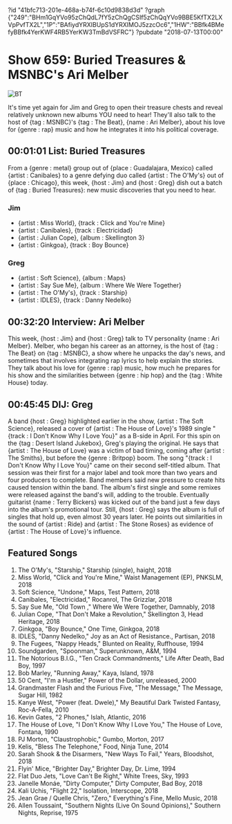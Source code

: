 ?id "41bfc713-201e-468a-b74f-6c10d9838d3d"
?graph {"249":"BHm1GqYVo95zChQdL7fY5zChQgCSIf5zChQqYVo9BBE5KfTX2LXVpPvfTX2L","1P":"BAfiydYRXIBUpS1dYRXIMOJ5zzcOc6","1HW":"BBfk4BMefyBBfk4YerKWF4RB5YerKW3TmBdVSFRC"}
?pubdate "2018-07-13T00:00"
# Show 659: Buried Treasures & MSNBC's Ari Melber

![BT](https://static.soundopinions.org/images/2018/BT_1.jpg)

It's time yet again for Jim and Greg to open their treasure chests and reveal relatively unknown new albums YOU need to hear! They'll also talk to the host of {tag : MSNBC}'s {tag : The Beat}, {name : Ari Melber}, about his love for {genre : rap} music and how he integrates it into his political coverage.



## 00:01:01 List: Buried Treasures

From a {genre : metal} group out of {place : Guadalajara, Mexico} called {artist : Canibales} to a genre defying duo called {artist : The O'My's} out of {place : Chicago}, this week, {host : Jim} and {host : Greg} dish out a batch of {tag : Buried Treasures}: new music discoveries that you need to hear.


### Jim

- {artist : Miss World}, {track : Click and You're Mine}
- {artist : Canibales}, {track : Electricidad}
- {artist : Julian Cope}, {album : Skellington 3}
- {artist : Ginkgoa}, {track : Boy Bounce}


### Greg

- {artist : Soft Science}, {album : Maps}
- {artist : Say Sue Me}, {album : Where We Were Together}
- {artist : The O'My's}, {track : Starship}
- {artist : IDLES}, {track : Danny Nedelko}



## 00:32:20 Interview: Ari Melber



This week, {host : Jim} and {host : Greg} talk to TV personality {name : Ari Melber}. Melber, who began his career as an attorney, is the host of {tag : The Beat} on {tag : MSNBC}, a show where he unpacks the day's news, and sometimes that involves integrating rap lyrics to help explain the stories. They talk about his love for {genre : rap} music, how much he prepares for his show and the similarities between {genre : hip hop} and the {tag : White House} today.



## 00:45:45 DIJ: Greg

A band {host : Greg} highlighted earlier in the show, {artist : The Soft Science}, released a cover of {artist : The House of Love}'s 1989 single "{track : I Don't Know Why I Love You}" as a B-side in April. For this spin on the {tag : Desert Island Jukebox}, Greg's playing the original. He says that {artist : The House of Love} was a victim of bad timing, coming after {artist : The Smiths}, but before the {genre : Britpop} boom. The song "{track : I Don't Know Why I Love You}" came on their second self-titled album. That session was their first for a major label and took more than two years and four producers to complete. Band members said new pressure to create hits caused tension within the band. The album's first single and some remixes were released against the band's will, adding to the trouble. Eventually guitarist {name : Terry Bickers} was kicked out of the band just a few days into the album's promotional tour. Still, {host : Greg} says the album is full of singles that hold up, even almost 30 years later. He points out similarities in the sound of {artist : Ride} and {artist : The Stone Roses} as evidence of {artist : The House of Love}'s influence.



## Featured Songs

1. The O'My's, "Starship," Starship (single), haight, 2018
2. Miss World, "Click and You're Mine," Waist Management (EP), PNKSLM, 2018
3. Soft Science, "Undone," Maps, Test Pattern, 2018
4. Canibales, "Electricidad," Rocanrol, The Grizzlar, 2018
5. Say Sue Me, "Old Town ," Where We Were Together, Damnably, 2018
6. Julian Cope, "That Don't Make a Revolution," Skellington 3, Head Heritage, 2018
7. Ginkgoa, "Boy Bounce," One Time, Ginkgoa, 2018
8. IDLES, "Danny Nedelko," Joy as an Act of Resistance., Partisan, 2018
9. The Fugees, "Nappy Heads," Blunted on Reality, Ruffhouse, 1994
10. Soundgarden, "Spoonman," Superunknown, A&M, 1994
11. The Notorious B.I.G., "Ten Crack Commandments," Life After Death, Bad Boy, 1997
12. Bob Marley, "Running Away," Kaya, Island, 1978
13. 50 Cent, "I'm a Hustler," Power of the Dollar, unreleased, 2000
14. Grandmaster Flash and the Furious Five, "The Message," The Message, Sugar Hill, 1982
15. Kanye West, "Power (feat. Dwele)," My Beautiful Dark Twisted Fantasy, Roc-A-Fella, 2010
16. Kevin Gates, "2 Phones," Islah, Atlantic, 2016
17. The House of Love, "I Don't Know Why I Love You," The House of Love, Fontana, 1990
18. PJ Morton, "Claustrophobic," Gumbo, Morton, 2017
19. Kelis, "Bless The Telephone," Food, Ninja Tune, 2014
20. Sarah Shook & the Disarmers, "New Ways To Fail," Years, Bloodshot, 2018
21. Flyin' Mice, "Brighter Day," Brighter Day, Dr. Lime, 1994
22. Flat Duo Jets, "Love Can't Be Right," White Trees, Sky, 1993
23. Janelle Monáe, "Dirty Computer," Dirty Computer, Bad Boy, 2018
24. Kali Uchis, "Flight 22," Isolation, Interscope, 2018
25. Jean Grae / Quelle Chris, "Zero," Everything's Fine, Mello Music, 2018
26. Allen Toussaint, "Southern Nights (Live On Sound Opinions)," Southern Nights, Reprise, 1975